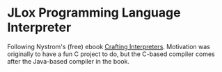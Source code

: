 # JLox Programming Language Interpreter  

Following Nystrom's (free) ebook <u>[Crafting Interpreters](https://craftinginterpreters.com/)</u>. Motivation was originally to have a fun C project to do, but the C-based compiler comes after the Java-based compiler in the book. 